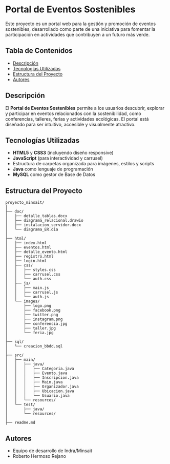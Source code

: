 # Portal de Eventos Sostenibles

Este proyecto es un portal web para la gestión y promoción de eventos sostenibles, desarrollado como parte de una iniciativa para fomentar la participación en actividades que contribuyen a un futuro más verde.

## Tabla de Contenidos

- [Descripción](#descripción)
- [Tecnologías Utilizadas](#tecnologías-utilizadas)
- [Estructura del Proyecto](#estructura-del-proyecto)
- [Autores](#autores)

## Descripción

El **Portal de Eventos Sostenibles** permite a los usuarios descubrir, explorar y participar en eventos relacionados con la sostenibilidad, como conferencias, talleres, ferias y actividades ecológicas. El portal está diseñado para ser intuitivo, accesible y visualmente atractivo.

## Tecnologías Utilizadas

- **HTML5** y **CSS3** (incluyendo diseño responsive)
- **JavaScript** (para interactividad y carrusel)
- Estructura de carpetas organizada para imágenes, estilos y scripts
- **Java** como lenguaje de programación
- **MySQL** como gestor de Base de Datos

## Estructura del Proyecto

```
proyecto_minsait/
│
├── doc/
│   ├── detalle_tablas.docx
│   ├── diagrama_relacional.drawio
│   ├── instalacion_servidor.docx
│   └── diagrama_ER.dia
│
├── html/
│   ├── index.html
│   ├── eventos.html
│   ├── detalle_evento.html
│   ├── registro.html
│   ├── login.html
│   ├── css/
│   │   ├── styles.css
│   │   ├── carrusel.css
│   │   └── auth.css
│   ├── js/
│   │   ├── main.js
│   │   ├── carrusel.js
│   │   └── auth.js
│   └── images/
│       ├── logo.png
│       ├── facebook.png
│       ├── twitter.png
│       ├── instagram.png
│       ├── conferencia.jpg
│       ├── taller.jpg
│       └── feria.jpg
│
├── sql/
│   └── creacion_bbdd.sql
│
├── src/
│   ├── main/
│   │   ├── java/
│   │   │   ├── Categoria.java
│   │   │   ├── Evento.java
│   │   │   ├── Inscripcion.java
│   │   │   ├── Main.java
│   │   │   ├── Organizador.java
│   │   │   ├── Ubicacion.java
│   │   │   └── Usuario.java
│   │   └── resources/
│   └── test/
│       ├── java/
│       └── resources/
│
├── readme.md
```

## Autores

- Equipo de desarrollo de Indra/Minsait
- Roberto Hermoso Rejano
